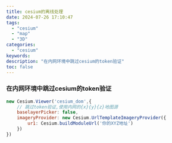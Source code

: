 ```yaml
---
title: cesium的离线处理
date: 2024-07-26 17:10:47
tags:
  - "cesium"
  - "map"
  - "3D"
categories:
  - "cesium"
keywords:
description: "在内网环境中跳过cesium的token验证"
toc: false
---
```


### 在内网环境中跳过cesium的token验证
```js
new Cesium.Viewer('cesium_dom',{
    // 跳过token验证,使用内网的{x}{y}{z}地图源
    baselayerPicker: false,
    imageryProvider: new Cesium.UrlTemplateImageryProvider({
        ur1: Cesium.buildModuleUrl('你的XYZ地址')
    })
})
```



